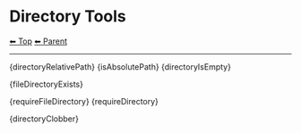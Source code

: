 # Directory Tools

<!-- TEMPLATE header 2 -->
[⬅ Top](index.md) [⬅ Parent ](../index.md)
<hr />

{directoryRelativePath}
{isAbsolutePath}
{directoryIsEmpty}

{fileDirectoryExists}

{requireFileDirectory}
{requireDirectory}

{directoryClobber}

